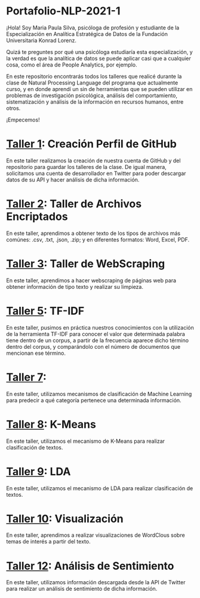 # Portafolio-NLP-2021-1
¡Hola! Soy Maria Paula Silva, psicóloga de profesión y estudiante de la Especialización en Analítica Estratégica de Datos de la Fundación Universitaria Konrad Lorenz.

Quizá te preguntes por qué una psicóloga estudiaría esta especialización, y la verdad es que la analítica de datos se puede aplicar casi que a cualquier cosa, como el área de People Analytics, por ejemplo. 

En este repositorio encontrarás todos los talleres que realicé durante la clase de Natural Processing Language del programa que actualmente curso, y en donde aprendí un sin de herramientas que se pueden utilizar en problemas de investigación psicológica, análisis del comportamiento, sistematización y análisis de la información en recursos humanos, entre otros. 

¡Empecemos!

# [Taller 1](https://github.com/Maps2302): Creación Perfil de GitHub

En este taller realizamos la creación de nuestra cuenta de GitHub y del repositorio para guardar los talleres de la clase. De igual manera, solicitamos una cuenta de desarrollador en Twitter para poder descargar datos de su API y hacer análisis de dicha información. 

# [Taller 2](https://github.com/Maps2302/NPL---Konrad-2021/blob/main/Taller%202_Archivos%20encriptados.ipynb): Taller de Archivos Encriptados

En este taller, aprendimos a obtener texto de los tipos de archivos más comúnes: .csv, .txt, .json, .zip; y en diferentes formatos: Word, Excel, PDF. 

# [Taller 3](https://github.com/Maps2302/NPL---Konrad-2021/blob/main/Taller%203_Web%20Scraping.py): Taller de WebScraping

En este taller, aprendimos a hacer webscraping de páginas web para obtener información de tipo texto y realizar su limpieza.

# [Taller 5](https://github.com/Maps2302/NPL---Konrad-2021/blob/main/Taller_5_TF_IDF.ipynb): TF-IDF

En este taller, pusimos en práctica nuestros conocimientos con la utilización de la herramienta TF-IDF para conocer el valor que determinada palabra tiene dentro de un corpus, a partir de la frecuencia aparece dicho término dentro del corpus, y comparándolo con el número de documentos que mencionan ese término.

# [Taller 7](https://github.com/Maps2302/NPL---Konrad-2021/blob/main/Taller_7_Maria_Paula_Silva.ipynb): 

En este taller, utilizamos mecanismos de clasificación de Machine Learning para predecir a qué categoría pertenece una determinada información.

# [Taller 8](https://github.com/Maps2302/NPL---Konrad-2021/blob/main/Taller_8_kmeans.ipynb): K-Means

En este taller, utilizamos el mecanismo de K-Means para realizar clasificación de textos. 

# [Taller 9](https://github.com/Maps2302/NPL---Konrad-2021/blob/main/Taller_9_LDA.ipynb): LDA

En este taller, utilizamos el mecanismo de LDA para realizar clasificación de textos. 

# [Taller 10](https://github.com/Maps2302/NPL---Konrad-2021/blob/main/Taller_10_Visualizacion.ipynb): Visualización

En este taller, aprendimos a realizar visualizaciones de WordClous sobre temas de interés a partir del texto. 

# [Taller 12](https://github.com/Maps2302/NPL---Konrad-2021/blob/main/Taller_12_An%C3%A1lisis_de_sentimiento.ipynb): Análisis de Sentimiento

En este taller, utilizamos información descargada desde la API de Twitter para realizar un análisis de sentimiento de dicha información. 
